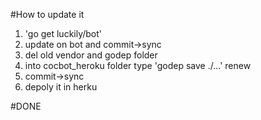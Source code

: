#How to update it 
1. 'go get luckily/bot' 
1. update on bot and commit->sync
1. del old vendor and godep folder
1. into cocbot_heroku folder type 'godep save ./...' renew
1. commit->sync 
1. depoly it in herku

#DONE
